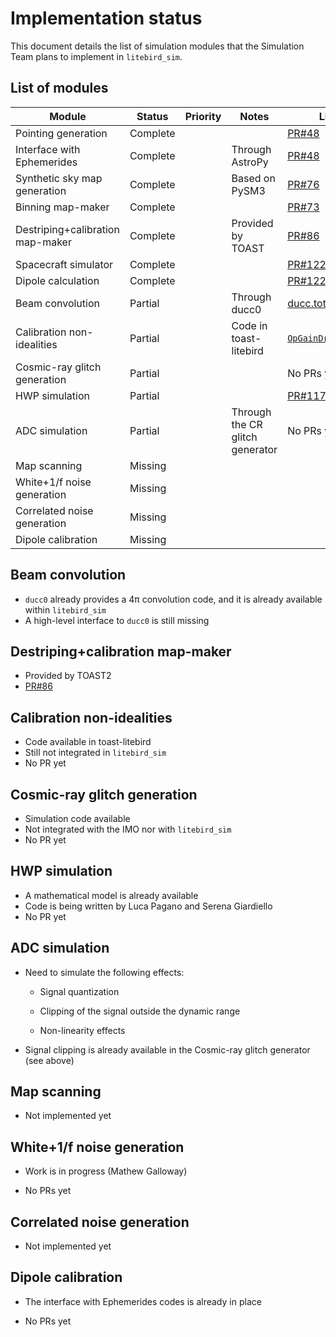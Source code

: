 # Implementation status

This document details the list of simulation modules that the
Simulation Team plans to implement in `litebird_sim`.

## List of modules

| Module                           | Status   | Priority   | Notes                           | Links                                                                                           |
| -------------------------------- | -------- | ---------- | ------------------------------- | ---------------------------------------------------------                                       |
| Pointing generation              | Complete |            |                                 | [PR#48](https://github.com/litebird/litebird_sim/pull/48)                                       |
| Interface with Ephemerides       | Complete |            | Through AstroPy                 | [PR#48](https://github.com/litebird/litebird_sim/pull/48)                                       |
| Synthetic sky map generation     | Complete |            | Based on PySM3                  | [PR#76](https://github.com/litebird/litebird_sim/pull/76)                                       |
| Binning map-maker                | Complete |            |                                 | [PR#73](https://github.com/litebird/litebird_sim/pull/76)                                       |
| Destriping+calibration map-maker | Complete |            | Provided by TOAST               | [PR#86](https://github.com/litebird/litebird_sim/pull/86)                                       |
| Spacecraft simulator             | Complete |            |                                 | [PR#122](https://github.com/litebird/litebird_sim/pull/122)                                     |
| Dipole calculation               | Complete |            |                                 | [PR#122](https://github.com/litebird/litebird_sim/pull/122)                                     |
| Beam convolution                 | Partial  |            | Through ducc0                   | [ducc.totalconvolve](https://gitlab.mpcdf.mpg.de/mtr/ducc/-/tree/ducc0/)                        |
| Calibration non-idealities       | Partial  |            | Code in toast-litebird          | [`OpGainDrifter`](https://github.com/hpc4cmb/toast-litebird/blob/master/toast_litebird/gain.py) |
| Cosmic-ray glitch generation     | Partial  |            |                                 | No PRs yet                                                                                      |
| HWP simulation                   | Partial  |            |                                 | [PR#117](https://github.com/litebird/litebird_sim/pull/117)                                    |
| ADC simulation                   | Partial  |            | Through the CR glitch generator | No PRs yet                                                                                      |
| Map scanning                     | Missing  |            |                                 |                                                                                                 |
| White+1/f noise generation       | Missing  |            |                                 |                                                                                                 |
| Correlated noise generation      | Missing  |            |                                 |                                                                                                 |
| Dipole calibration               | Missing  |            |                                 |                                                                                                 |

## Beam convolution

-   `ducc0` already provides a 4π convolution code, and it is already
    available within `litebird_sim`
-   A high-level interface to `ducc0` is still missing

## Destriping+calibration map-maker

-   Provided by TOAST2
-   [PR#86](https://github.com/litebird/litebird_sim/pull/86)

## Calibration non-idealities

-   Code available in toast-litebird
-   Still not integrated in `litebird_sim`
-   No PR yet

## Cosmic-ray glitch generation

-   Simulation code available
-   Not integrated with the IMO nor with `litebird_sim`
-   No PR yet

## HWP simulation

-   A mathematical model is already available
-   Code is being written by Luca Pagano and Serena Giardiello
-   No PR yet

## ADC simulation

-   Need to simulate the following effects:

    -   Signal quantization
    
    -   Clipping of the signal outside the dynamic range
    
    -   Non-linearity effects
    
-   Signal clipping is already available in the Cosmic-ray glitch
    generator (see above)

## Map scanning

-   Not implemented yet

## White+1/f noise generation

-   Work is in progress (Mathew Galloway)

-   No PRs yet

## Correlated noise generation

-   Not implemented yet

## Dipole calibration

-   The interface with Ephemerides codes is already in place

-   No PRs yet

